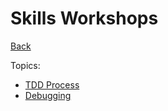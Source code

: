 # Skills Workshops

[Back](../)

Topics:
- [TDD Process](TDD_process.md)
- [Debugging](debugging.md)
